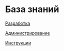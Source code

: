 # База знаний

[Разработка](razrabotka/)

[Администрирование](administrirovanie/)

[Инструкции](instrukcii/)

